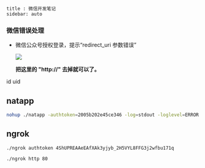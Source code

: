 ```
title : 微信开发笔记
sidebar: auto
```

### 微信错误处理

- 微信公众号授权登录，提示“redirect_uri 参数错误”

  ![](https://img2018.cnblogs.com/blog/1449188/201905/1449188-20190526110952296-1450592809.jpg)

  **把这里的 "http://" 去掉就可以了。**



id uid



## natapp

```bash
nohup ./natapp -authtoken=2005b202e45ce346 -log=stdout -loglevel=ERROR &
```



## ngrok

```
./ngrok authtoken 4ShUPREAAeEAfXAk3yjyb_2H5VYL8FFG3j2wfbu171q

./ngrok http 80
```

